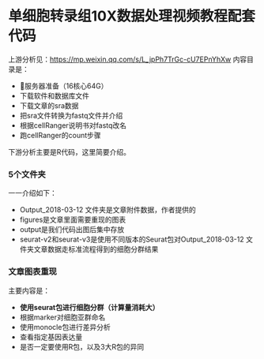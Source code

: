 # 单细胞转录组10X数据处理视频教程配套代码

上游分析见：https://mp.weixin.qq.com/s/L_jpPh7TrGc-cU7EPnYhXw  内容目录是：

- 服务器准备（16核心64G）
- 下载软件和数据库文件
- 下载文章的sra数据
- 把sra文件转换为fastq文件并介绍
- 根据cellRanger说明书对fastq改名
- 跑cellRanger的count步骤

下游分析主要是R代码，这里简要介绍。

### 5个文件夹

一一介绍如下：

-  Output_2018-03-12 文件夹是文章附件数据，作者提供的
- figures是文章里面需要重现的图表
- output是我们代码出图后集中存放
- seurat-v2和seurat-v3是使用不同版本的Seurat包对Output_2018-03-12 文件夹文章数据走标准流程得到的细胞分群结果

### 文章图表重现

主要内容是：

- **使用seurat包进行细胞分群（计算量消耗大）**
- 根据marker对细胞亚群命名
- 使用monocle包进行差异分析
- 查看指定基因表达量
- 是否一定要使用R包，以及3大R包的异同

